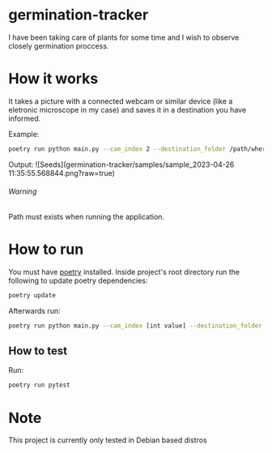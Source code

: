# germination-tracker
I have been taking care of plants for some time and I wish to observe closely germination proccess.

# How it works
It takes a picture with a connected webcam or similar device (like a eletronic microscope in my case) and saves it in a destination you have informed.

Example:
```sh
poetry run python main.py --cam_index 2 --destination_folder /path/where/you/want/to/save/the/image/ --filename sample
```
Output:
![Seeds](germination-tracker/samples/sample_2023-04-26 11:35:55.568844.png?raw=true)

###### Warning
Path must exists when running the application.

# How to run
You must have [poetry](https://python-poetry.org/) installed. Inside project's root directory run the following to update poetry dependencies:
```sh
poetry update
```
Afterwards run:
```sh
poetry run python main.py --cam_index [int value] --destination_folder [path] --filename [string]
```

## How to test
Run:
```sh
poetry run pytest
```

# Note
This project is currently only tested in Debian based distros
